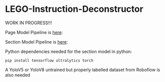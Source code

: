 # LEGO-Instruction-Deconstructor
WORK IN PROGRESS!!!

Page Model Pipeline is <a href='autoupdatingbsod.github.io/LEGO-Instruction-Deconstructor/training.html'>here</a>: 

Section Model Pipeline is <a href='https://github.com/AutoUpdatingBSoD/LEGO-Instruction-Deconstructor/releases/tag/Testing)'>here</a>:

Python dependencies needed for the section model in python:

```pip install tensorflow ultralytics torch```

A YoloV5 or YoloV8 untrained but properly labelled dataset from Roboflow is also needed

